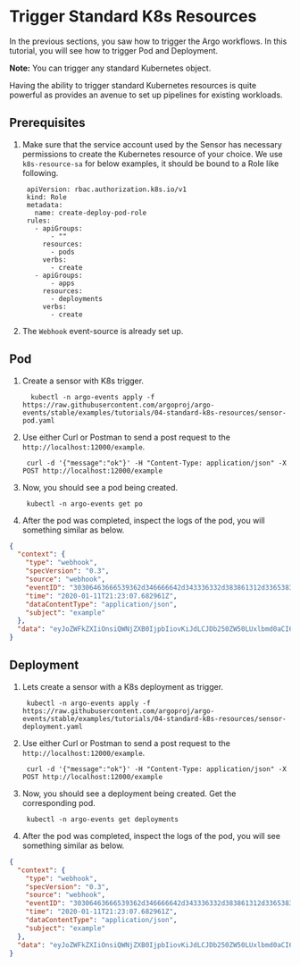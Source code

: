 # Trigger Standard K8s Resources

In the previous sections, you saw how to trigger the Argo workflows. In this
tutorial, you will see how to trigger Pod and Deployment.

**Note:** You can trigger any standard Kubernetes object.

Having the ability to trigger standard Kubernetes resources is quite powerful as
provides an avenue to set up pipelines for existing workloads.

## Prerequisites

1. Make sure that the service account used by the Sensor has necessary
    permissions to create the Kubernetes resource of your choice. We use
    `k8s-resource-sa` for below examples, it should be bound to a Role like
    following.

        apiVersion: rbac.authorization.k8s.io/v1
        kind: Role
        metadata:
          name: create-deploy-pod-role
        rules:
          - apiGroups:
              - ""
            resources:
              - pods
            verbs:
              - create
          - apiGroups:
              - apps
            resources:
              - deployments
            verbs:
              - create

2. The `Webhook` event-source is already set up.

## Pod

1. Create a sensor with K8s trigger.

         kubectl -n argo-events apply -f https://raw.githubusercontent.com/argoproj/argo-events/stable/examples/tutorials/04-standard-k8s-resources/sensor-pod.yaml

2. Use either Curl or Postman to send a post request to the
    `http://localhost:12000/example`.

        curl -d '{"message":"ok"}' -H "Content-Type: application/json" -X POST http://localhost:12000/example

3. Now, you should see a pod being created.

        kubectl -n argo-events get po

4. After the pod was completed, inspect the logs of the pod, you will something similar as below.

```json
{
  "context": {
    "type": "webhook",
    "specVersion": "0.3",
    "source": "webhook",
    "eventID": "30306463666539362d346666642d343336332d383861312d336538363333613564313932",
    "time": "2020-01-11T21:23:07.682961Z",
    "dataContentType": "application/json",
    "subject": "example"
  },
  "data": "eyJoZWFkZXIiOnsiQWNjZXB0IjpbIiovKiJdLCJDb250ZW50LUxlbmd0aCI6WyIxOSJdLCJDb250ZW50LVR5cGUiOlsiYXBwbGljYXRpb24vanNvbiJdLCJVc2VyLUFnZW50IjpbImN1cmwvNy41NC4wIl19LCJib2R5Ijp7Im1lc3NhZ2UiOiJoZXkhISJ9fQ=="
}
```

## Deployment

1. Lets create a sensor with a K8s deployment as trigger.

        kubectl -n argo-events apply -f https://raw.githubusercontent.com/argoproj/argo-events/stable/examples/tutorials/04-standard-k8s-resources/sensor-deployment.yaml

2. Use either Curl or Postman to send a post request to the
    `http://localhost:12000/example`.

        curl -d '{"message":"ok"}' -H "Content-Type: application/json" -X POST http://localhost:12000/example

3. Now, you should see a deployment being created. Get the corresponding pod.

        kubectl -n argo-events get deployments

4. After the pod was completed, inspect the logs of the pod, you will see something similar as below.

```json
{
  "context": {
    "type": "webhook",
    "specVersion": "0.3",
    "source": "webhook",
    "eventID": "30306463666539362d346666642d343336332d383861312d336538363333613564313932",
    "time": "2020-01-11T21:23:07.682961Z",
    "dataContentType": "application/json",
    "subject": "example"
  },
  "data": "eyJoZWFkZXIiOnsiQWNjZXB0IjpbIiovKiJdLCJDb250ZW50LUxlbmd0aCI6WyIxOSJdLCJDb250ZW50LVR5cGUiOlsiYXBwbGljYXRpb24vanNvbiJdLCJVc2VyLUFnZW50IjpbImN1cmwvNy41NC4wIl19LCJib2R5Ijp7Im1lc3NhZ2UiOiJoZXkhISJ9fQ=="
}
